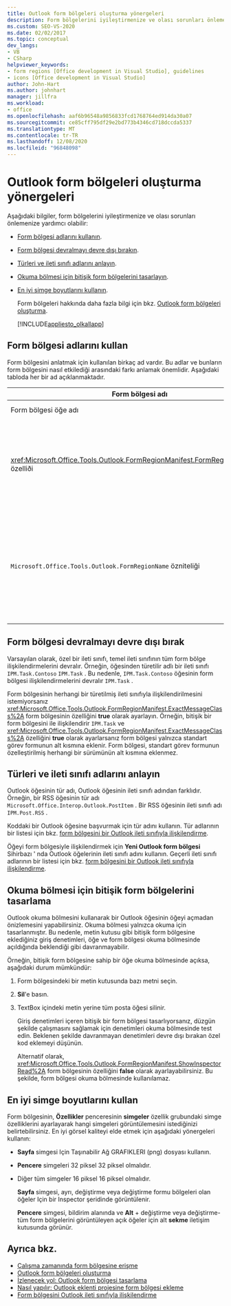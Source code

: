 ```yaml
---
title: Outlook form bölgeleri oluşturma yönergeleri
description: Form bölgelerini iyileştirmenize ve olası sorunları önlemenize yardımcı olabilecek Outlook form bölgeleri oluşturma yönergeleri hakkında bilgi edinin.
ms.custom: SEO-VS-2020
ms.date: 02/02/2017
ms.topic: conceptual
dev_langs:
- VB
- CSharp
helpviewer_keywords:
- form regions [Office development in Visual Studio], guidelines
- icons [Office development in Visual Studio]
author: John-Hart
ms.author: johnhart
manager: jillfra
ms.workload:
- office
ms.openlocfilehash: aaf6b96548a9856833fcd1768764ed914da30a07
ms.sourcegitcommit: ce85cff795df29e2bd773b4346cd718dccda5337
ms.translationtype: MT
ms.contentlocale: tr-TR
ms.lasthandoff: 12/08/2020
ms.locfileid: "96848098"
---
```

# <a name="guidelines-to-create-outlook-form-regions"></a>Outlook form bölgeleri oluşturma yönergeleri
  Aşağıdaki bilgiler, form bölgelerini iyileştirmenize ve olası sorunları önlemenize yardımcı olabilir:

- [Form bölgesi adlarını kullanın](#UsingFormRegions).

- [Form bölgesi devralmayı devre dışı bırakın](#DisablingInheritance).

- [Türleri ve ileti sınıfı adlarını anlayın](#ClassNames).

- [Okuma bölmesi için bitişik form bölgelerini tasarlayın](#ReadingPane).

- [En iyi simge boyutlarını kullanın](#UsingOptimal).

  Form bölgeleri hakkında daha fazla bilgi için bkz. [Outlook form bölgeleri oluşturma](../vsto/creating-outlook-form-regions.md).

  [!INCLUDE[appliesto_olkallapp](../vsto/includes/appliesto-olkallapp-md.md)]

## <a name="use-form-region-names"></a><a name="UsingFormRegions"></a> Form bölgesi adlarını kullan
 Form bölgesini anlatmak için kullanılan birkaç ad vardır. Bu adlar ve bunların form bölgesini nasıl etkilediği arasındaki farkı anlamak önemlidir. Aşağıdaki tabloda her bir ad açıklanmaktadır.

|Form bölgesi adı|Açıklama|
|----------------------|-----------------|
|Form bölgesi öğe adı|**Yeni öğe Ekle** Iletişim kutusunda **Outlook form bölgesi** öğesi için belirttiğiniz addır. Bu, **Çözüm Gezgini** görüntülenen form bölgesi kod dosyasının adıdır.|
|<xref:Microsoft.Office.Tools.Outlook.FormRegionManifest.FormRegionName%2A> özelliði|Bu adı açıklayıcı metin olarak belirtin ve **Yeni Outlook form bölgesi** Sihirbazı ' nın **görüntüleme tercihlerini seçin** . Bu ad, **Özellikler** penceresinde **FormRegionName** özelliği olarak görünür.<br /><br /> <xref:Microsoft.Office.Tools.Outlook.FormRegionManifest.FormRegionName%2A>Outlook Kullanıcı arabiriminde (UI) form bölgesini tanımlayan etiketi belirtmek için özelliğini kullanın. Ayrı form bölgelerinde, bu ad Outlook öğesi şeridinde bir düğme olarak görünür.<br /><br /> Bitişik form bölgeleri için bu ad, form bölgesinin üstünde başlık metni olarak görünür.|
|`Microsoft.Office.Tools.Outlook.FormRegionName` özniteliği|Projeye bir **Outlook form bölgesi** öğesi eklediğinizde, Visual Studio bu özelliği form bölgesinin tam adı olarak ayarlar. Varsayılan tam adı, form bölgesinin adına bir noktayla bağlı olan VSTO eklentisinin adıdır — Örneğin, `OutlookAddIn1.FormRegion1` .<br /><br /> Bu tam ad, form bölgesi fabrikası sınıfının en üstünde bir öznitelik olarak da görünür.<br /><br /> `Microsoft.Office.Tools.Outlook.FormRegionName`Form bölgesini tüm Outlook VSTO eklentileri genelinde benzersiz olarak tanımlamak için özniteliğini kullanın. `Microsoft.Office.Tools.Outlook.FormRegionName`Form bölgesi öğesini yeniden adlandırarak veya özelliğini değiştirerek özniteliğin değerini değiştiremezsiniz <xref:Microsoft.Office.Tools.Outlook.FormRegionManifest.FormRegionName%2A> . Bu adı değiştirmek için, `Microsoft.Office.Tools.Outlook.FormRegionName` form bölgesi kod dosyasındaki özniteliğini değiştirmelisiniz.|

## <a name="disable-form-region-inheritance"></a><a name="DisablingInheritance"></a> Form bölgesi devralmayı devre dışı bırak
 Varsayılan olarak, özel bir ileti sınıfı, temel ileti sınıfının tüm form bölge ilişkilendirmelerini devralır. Örneğin, öğesinden türetilir adlı bir ileti sınıfı `IPM.Task.Contoso` `IPM.Task` . Bu nedenle, `IPM.Task.Contoso` öğesinin form bölgesi ilişkilendirmelerini devralır `IPM.Task` .

 Form bölgesinin herhangi bir türetilmiş ileti sınıfıyla ilişkilendirilmesini istemiyorsanız <xref:Microsoft.Office.Tools.Outlook.FormRegionManifest.ExactMessageClass%2A> form bölgesinin özelliğini **true** olarak ayarlayın. Örneğin, bitişik bir form bölgesini ile ilişkilendirir `IPM.Task` ve <xref:Microsoft.Office.Tools.Outlook.FormRegionManifest.ExactMessageClass%2A> özelliğini **true** olarak ayarlarsanız form bölgesi yalnızca standart görev formunun alt kısmına eklenir. Form bölgesi, standart görev formunun özelleştirilmiş herhangi bir sürümünün alt kısmına eklenmez.

## <a name="understand-types-and-message-class-names"></a><a name="ClassNames"></a> Türleri ve ileti sınıfı adlarını anlayın
 Outlook öğesinin tür adı, Outlook öğesinin ileti sınıfı adından farklıdır. Örneğin, bir RSS öğesinin tür adı `Microsoft.Office.Interop.Outlook.PostItem` . Bir RSS öğesinin ileti sınıfı adı `IPM.Post.RSS` .

 Koddaki bir Outlook öğesine başvurmak için tür adını kullanın. Tür adlarının bir listesi için bkz. [form bölgesini bir Outlook ileti sınıfıyla ilişkilendirme](../vsto/associating-a-form-region-with-an-outlook-message-class.md).

 Öğeyi form bölgesiyle ilişkilendirmek için **Yeni Outlook form bölgesi** Sihirbazı ' nda Outlook öğelerinin ileti sınıfı adını kullanın. Geçerli ileti sınıfı adlarının bir listesi için bkz. [form bölgesini bir Outlook ileti sınıfıyla ilişkilendirme](../vsto/associating-a-form-region-with-an-outlook-message-class.md).

## <a name="design-adjoining-form-regions-for-the-reading-pane"></a><a name="ReadingPane"></a> Okuma bölmesi için bitişik form bölgelerini tasarlama
 Outlook okuma bölmesini kullanarak bir Outlook öğesinin öğeyi açmadan önizlemesini yapabilirsiniz. Okuma bölmesi yalnızca okuma için tasarlanmıştır. Bu nedenle, metin kutusu gibi bitişik form bölgesine eklediğiniz giriş denetimleri, öğe ve form bölgesi okuma bölmesinde açıldığında beklendiği gibi davranmayabilir.

 Örneğin, bitişik form bölgesine sahip bir öğe okuma bölmesinde açıksa, aşağıdaki durum mümkündür:

1. Form bölgesindeki bir metin kutusunda bazı metni seçin.

2. **Sil**'e basın.

3. TextBox içindeki metin yerine tüm posta öğesi silinir.

   Giriş denetimleri içeren bitişik bir form bölgesi tasarlıyorsanız, düzgün şekilde çalışmasını sağlamak için denetimleri okuma bölmesinde test edin. Beklenen şekilde davranmayan denetimleri devre dışı bırakan özel kod eklemeyi düşünün.

   Alternatif olarak, <xref:Microsoft.Office.Tools.Outlook.FormRegionManifest.ShowInspectorRead%2A> form bölgesinin özelliğini **false** olarak ayarlayabilirsiniz. Bu şekilde, form bölgesi okuma bölmesinde kullanılamaz.

## <a name="use-optimal-icon-sizes"></a><a name="UsingOptimal"></a> En iyi simge boyutlarını kullan
 Form bölgesinin, **Özellikler** penceresinin **simgeler** özellik grubundaki simge özelliklerini ayarlayarak hangi simgeleri görüntülemesini istediğinizi belirtebilirsiniz. En iyi görsel kaliteyi elde etmek için aşağıdaki yönergeleri kullanın:

- **Sayfa** simgesi Için Taşınabilir Ağ GRAFIKLERI (png) dosyası kullanın.

- **Pencere** simgeleri 32 piksel 32 piksel olmalıdır.

- Diğer tüm simgeler 16 piksel 16 piksel olmalıdır.

  **Sayfa** simgesi, ayrı, değiştirme veya değiştirme formu bölgeleri olan öğeler Için bir Inspector şeridinde görüntülenir.

  **Pencere** simgesi, bildirim alanında ve **Alt** + değiştirme veya değiştirme-tüm form bölgelerini görüntüleyen açık öğeler için alt **sekme** iletişim kutusunda görünür.

## <a name="see-also"></a>Ayrıca bkz.
- [Çalışma zamanında form bölgesine erişme](../vsto/accessing-a-form-region-at-run-time.md)
- [Outlook form bölgeleri oluşturma](../vsto/creating-outlook-form-regions.md)
- [İzlenecek yol: Outlook form bölgesi tasarlama](../vsto/walkthrough-designing-an-outlook-form-region.md)
- [Nasıl yapılır: Outlook eklenti projesine form bölgesi ekleme](../vsto/how-to-add-a-form-region-to-an-outlook-add-in-project.md)
- [Form bölgesini Outlook ileti sınıfıyla ilişkilendirme](../vsto/associating-a-form-region-with-an-outlook-message-class.md)
